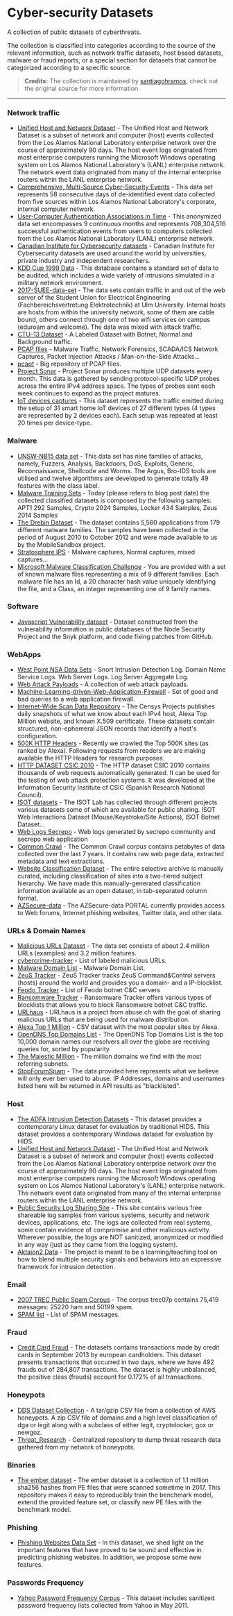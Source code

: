 # Cyber-security Datasets

A collection of public datasets of cyberthreats.

The collection is classified into categories according to the source of the
relevant information, such as network traffic datasets, host based datasets,
malware or fraud reports, or a special section for datasets that cannot be
categorized according to a specific source.

> **Credits:** The collection is maintained by
> [santiagohramos](https://github.com/shramos/Awesome-Cybersecurity-Datasets),
> check out the original source for more information.

* * *

### Network traffic

- [Unified Host and Network Dataset](https://csr.lanl.gov/data/2017.html) \- The Unified Host and Network Dataset is a subset of network and computer (host) events collected from the Los Alamos National Laboratory enterprise network over the course of approximately 90 days. The host event logs originated from most enterprise computers running the Microsoft Windows operating system on Los Alamos National Laboratory's (LANL) enterprise network. The network event data originated from many of the internal enterprise routers within the LANL enterprise network.
- [Comprehensive, Multi-Source Cyber-Security Events](https://csr.lanl.gov/data/cyber1/) \- This data set represents 58 consecutive days of de-identified event data collected from five sources within Los Alamos National Laboratory's corporate, internal computer network.
- [User-Computer Authentication Associations in Time](https://csr.lanl.gov/data/auth/) \- This anonymized data set encompasses 9 continuous months and represents 708,304,516 successful authentication events from users to computers collected from the Los Alamos National Laboratory (LANL) enterprise network.
- [Canadian Institute for Cybersecurity datasets](https://www.unb.ca/cic/datasets/index.html) \- Canadian Institute for Cybersecurity datasets are used around the world by universities, private industry and independent researchers.
- [KDD Cup 1999 Data](http://kdd.ics.uci.edu/databases/kddcup99/kddcup99.html) \- This database contains a standard set of data to be audited, which includes a wide variety of intrusions simulated in a military network environment.
- [2017-SUEE-data-set](https://github.com/vs-uulm/2017-SUEE-data-set) \- The data sets contain traffic in and out of the web server of the Student Union for Electrical Engineering (Fachbereichsvertretung Elektrotechnik) at Ulm University. Internal hosts are hosts from within the university network, some of them are cable bound, others connect through one of two wifi services on campus (eduroam and welcome). The data was mixed with attack traffic.
- [CTU-13 Dataset](https://www.stratosphereips.org/datasets-ctu13/) \- A Labeled Dataset with Botnet, Normal and Background traffic.
- [PCAP files](https://www.netresec.com/index.ashx?page=PcapFiles) \- Malware Traffic, Network Forensics, SCADA/ICS Network Captures, Packet Injection Attacks / Man-on-the-Side Attacks…
- [pcapt](https://www.pcapr.net) \- Big repository of PCAP files.
- [Project Sonar](https://github.com/rapid7/sonar/wiki/UDP) \- Project Sonar produces multiple UDP datasets every month. This data is gathered by sending protocol-specific UDP probes across the entire IPv4 address space. The types of probes sent each week continues to expand as the project matures.
- [IoT devices captures](https://research.aalto.fi/en/datasets/iot-devices-captures\(285a9b06-de31-4d8b-88e9-5bdba46cc161\).html) \- This dataset represents the traffic emitted during the setup of 31 smart home IoT devices of 27 different types (4 types are represented by 2 devices each). Each setup was repeated at least 20 times per device-type.

### Malware

- [UNSW-NB15 data set](https://www.unsw.adfa.edu.au/unsw-canberra-cyber/cybersecurity/ADFA-NB15-Datasets/) \- This data set has nine families of attacks, namely, Fuzzers, Analysis, Backdoors, DoS, Exploits, Generic, Reconnaissance, Shellcode and Worms. The Argus, Bro-IDS tools are utilised and twelve algorithms are developed to generate totally 49 features with the class label.
- [Malware Training Sets](https://marcoramilli.blogspot.com/2016/12/malware-training-sets-machine-learning.html) \- Today (please refers to blog post date) the collected classified datasets is composed by the following samples: APT1 292 Samples, Crypto 2024 Samples, Locker 434 Samples, Zeus 2014 Samples
- [The Drebin Dataset](https://www.sec.cs.tu-bs.de/~danarp/drebin/) \- The dataset contains 5,560 applications from 179 different malware families. The samples have been collected in the period of August 2010 to October 2012 and were made available to us by the MobileSandbox project.
- [Stratosphere IPS](https://www.stratosphereips.org/datasets-overview/) \- Malware captures, Normal captures, mixed captures…
- [Microsoft Malware Classification Challenge](https://www.kaggle.com/c/malware-classification/data) \- You are provided with a set of known malware files representing a mix of 9 different families. Each malware file has an Id, a 20 character hash value uniquely identifying the file, and a Class, an integer representing one of 9 family names.

### Software

- [Javascript Vulnerability dataset](http://www.inf.u-szeged.hu/~ferenc/papers/JSVulnerabilityDataSet/) \- Dataset constructed from the vulnerability information in public databases of the Node Security Project and the Snyk platform, and code fixing patches from GitHub.

### WebApps

- [West Point NSA Data Sets](https://www.westpoint.edu/crc/SitePages/DataSets.aspx) \- Snort Intrusion Detection Log. Domain Name Service Logs. Web Server Logs. Log Server Aggregate Log.
- [Web Attack Payloads](https://github.com/foospidy/payloads) \- A collection of web attack payloads.
- [Machine-Learning-driven-Web-Application-Firewall](https://github.com/faizann24/Fwaf-Machine-Learning-driven-Web-Application-Firewall) \- Set of good and bad queries to a web application firewall.
- [Internet-Wide Scan Data Repository](https://scans.io/) \- The Censys Projects publishes daily snapshots of what we know about each IPv4 host, Alexa Top Million website, and known X.509 certificate. These datasets contain structured, non-ephemeral JSON records that identify a host's configuration.
- [500K HTTP Headers](https://hackertarget.com/500k-http-headers/) \- Recently we crawled the Top 500K sites (as ranked by Alexa). Following requests from readers we are making available the HTTP Headers for research purposes.
- [HTTP DATASET CSIC 2010](http://web.archive.org/web/20130924222653/http://iec.csic.es/dataset) \- The HTTP dataset CSIC 2010 contains thousands of web requests automatically generated. It can be used for the testing of web attack protection systems. It was developed at the Information Security Institute of CSIC (Spanish Research National Council).
- [ISOT datasets](https://www.uvic.ca/engineering/ece/isot/datasets/index.php) \- The ISOT Lab has collected through different projects various datasets some of which are available for public sharing. ISOT Web Interactions Dataset (Mouse/Keystroke/Site Actions), ISOT Botnet Dataset…
- [Web Logs Secrepo](http://www.secrepo.com/self.logs/) \- Web logs generated by secrepo community and secrepo web application
- [Common Crawl](http://commoncrawl.org/the-data/get-started/) \- The Common Crawl corpus contains petabytes of data collected over the last 7 years. It contains raw web page data, extracted metadata and text extractions.
- [Website Classification Dataset](http://data.webarchive.org.uk/opendata/ukwa.ds.1/classification/) \- The entire selective archive is manually curated, including classification of sites into a two-tiered subject hierarchy. We have made this manually-generated classification information available as an open dataset, in tab-separated column format.
- [AZSecure-data](https://www.azsecure-data.org/get-data.html) \- The AZSecure-data PORTAL currently provides access to Web forums, Internet phishing websites, Twitter data, and other data.

### URLs & Domain Names

- [Malicious URLs Dataset](http://www.sysnet.ucsd.edu/projects/url/) \- The data set consists of about 2.4 million URLs (examples) and 3.2 million features.
- [cybercrime-tracker](cybercrime-tracker.net/about.php) \- List of labeled malicious URLs.
- [Malware Domain List](http://www.malwaredomainlist.com/forums/index.php?topic=3270.0) \- Malware Domain List.
- [ZeuS Tracker](https://zeustracker.abuse.ch/) \- ZeuS Tracker tracks ZeuS Command&Control servers (hosts) around the world and provides you a domain- and a IP-blocklist.
- [Feodo Tracker](https://feodotracker.abuse.ch/) \- List of Feodo botnet C&C servers
- [Ransomware Tracker](https://ransomwaretracker.abuse.ch/blocklist/) \- Ransomware Tracker offers various types of blocklists that allows you to block Ransomware botnet C&C traffic.
- [URLhaus](https://urlhaus.abuse.ch/api/) \- URLhaus is a project from abuse.ch with the goal of sharing malicious URLs that are being used for malware distribution.
- [Alexa Top 1 Million](http://s3.amazonaws.com/alexa-static/top-1m.csv.zip) \- CSV dataset with the most popular sites by Alexa.
- [OpenDNS Top Domains List](https://github.com/opendns/public-domain-lists) \- The OpenDNS Top Domains List is the top 10,000 domain names our resolvers all over the globe are receiving queries for, sorted by popularity.
- [The Majestic Million](https://majestic.com/reports/majestic-million) \- The million domains we find with the most referring subnets.
- [StopForumSpam](https://www.stopforumspam.com/downloads) \- The data provided here represents what we believe will only ever ben used to abuse. IP Addresses, domains and usernames listed here will be returned in API results as "blacklisted".

### Host

- [The ADFA Intrusion Detection Datasets](https://www.unsw.adfa.edu.au/unsw-canberra-cyber/cybersecurity/ADFA-IDS-Datasets/) \- This dataset provides a contemporary Linux dataset for evaluation by traditional HIDS. This dataset provides a contemporary Windows dataset for evaluation by HIDS.
- [Unified Host and Network Dataset](https://csr.lanl.gov/data/2017.html) \- The Unified Host and Network Dataset is a subset of network and computer (host) events collected from the Los Alamos National Laboratory enterprise network over the course of approximately 90 days. The host event logs originated from most enterprise computers running the Microsoft Windows operating system on Los Alamos National Laboratory's (LANL) enterprise network. The network event data originated from many of the internal enterprise routers within the LANL enterprise network.
- [Public Security Log Sharing Site](http://log-sharing.dreamhosters.com/) \- This site contains various free shareable log samples from various systems, security and network devices, applications, etc. The logs are collected from real systems, some contain evidence of compromise and other malicious activity. Wherever possible, the logs are NOT sanitized, anonymized or modified in any way (just as they came from the logging system).
- [Aktaion2 Data](https://github.com/jzadeh/aktaion2/tree/master/data) \- The project is meant to be a learning/teaching tool on how to blend multiple security signals and behaviors into an expressive framework for intrusion detection.

### Email

- [2007 TREC Public Spam Corpus](https://plg.uwaterloo.ca/~gvcormac/treccorpus07/about.html) \- The corpus trec07p contains 75,419 messages: 25220 ham and 50199 spam.
- [SPAM list](https://techhelplist.com/spam-list) \- List of SPAM messages.

### Fraud

- [Credit Card Fraud](https://www.kaggle.com/samkirkiles/credit-card-fraud/data) \- The datasets contains transactions made by credit cards in September 2013 by european cardholders. This dataset presents transactions that occurred in two days, where we have 492 frauds out of 284,807 transactions. The dataset is highly unbalanced, the positive class (frauds) account for 0.172% of all transactions.

### Honeypots

- [DDS Dataset Collection](http://datadrivensecurity.info/blog/pages/dds-dataset-collection.html) \- A tar/gzip CSV file from a collection of AWS honeypots. A zip CSV file of domains and a high level classification of dga or legit along with a subclass of either legit, cryptolocker, gox or newgoz.
- [Threat_Research](https://github.com/JonathanPhillips/Threat_Research) \- Centralized repository to dump threat research data gathered from my network of honeypots.

### Binaries

- [The ember dataset](https://github.com/endgameinc/ember) \- The ember dataset is a collection of 1.1 million sha256 hashes from PE files that were scanned sometime in 2017. This repository makes it easy to reproducibly train the benchmark model, extend the provided feature set, or classify new PE files with the benchmark model.

### Phishing

- [Phishing Websites Data Set](https://archive.ics.uci.edu/ml/datasets/phishing+websites#) \- In this dataset, we shed light on the important features that have proved to be sound and effective in predicting phishing websites. In addition, we propose some new features.

### Passwords Frequency

- [Yahoo Password Frequency Corpus](https://figshare.com/articles/Yahoo_Password_Frequency_Corpus/2057937) \- This dataset includes sanitized password frequency lists collected from Yahoo in May 2011.
